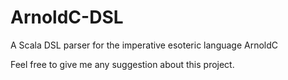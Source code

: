 # ArnoldC-DSL
A Scala DSL parser for the imperative esoteric language ArnoldC

Feel free to give me any suggestion about this project.
